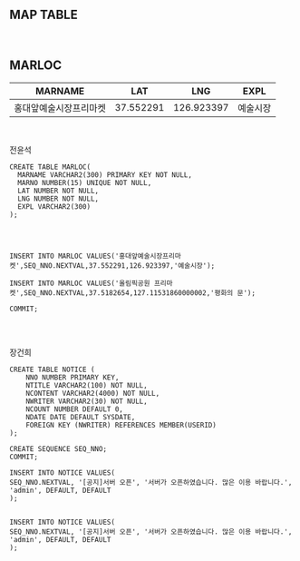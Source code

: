 <h2>MAP TABLE</h2>

<br>

<h2>MARLOC</h2>

|        MARNAME         |    LAT    |    LNG     |   EXPL   |
| :--------------------: | :-------: | :--------: | :------: |
| 홍대앞예술시장프리마켓 | 37.552291 | 126.923397 | 예술시장 |

<br>

전윤석 

```plsql
CREATE TABLE MARLOC(
  MARNAME VARCHAR2(300) PRIMARY KEY NOT NULL,
  MARNO NUMBER(15) UNIQUE NOT NULL,
  LAT NUMBER NOT NULL,
  LNG NUMBER NOT NULL,
  EXPL VARCHAR2(300)
);




INSERT INTO MARLOC VALUES('홍대앞예술시장프리마켓',SEQ_NNO.NEXTVAL,37.552291,126.923397,'예술시장');

INSERT INTO MARLOC VALUES('올림픽공원 프리마켓',SEQ_NNO.NEXTVAL,37.5182654,127.11531860000002,'평화의 문');

COMMIT;


```

<br>

장건희

```plsql
CREATE TABLE NOTICE (
    NNO NUMBER PRIMARY KEY,
    NTITLE VARCHAR2(100) NOT NULL,
    NCONTENT VARCHAR2(4000) NOT NULL,
    NWRITER VARCHAR2(30) NOT NULL,
    NCOUNT NUMBER DEFAULT 0,
    NDATE DATE DEFAULT SYSDATE,
    FOREIGN KEY (NWRITER) REFERENCES MEMBER(USERID)
);

CREATE SEQUENCE SEQ_NNO;
COMMIT;

INSERT INTO NOTICE VALUES(
SEQ_NNO.NEXTVAL, '[공지]서버 오픈', '서버가 오픈하였습니다. 많은 이용 바랍니다.', 'admin', DEFAULT, DEFAULT
);


INSERT INTO NOTICE VALUES(
SEQ_NNO.NEXTVAL, '[공지]서버 오픈', '서버가 오픈하였습니다. 많은 이용 바랍니다.', 'admin', DEFAULT, DEFAULT
);
```

<br>



